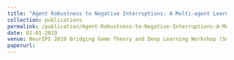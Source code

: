 ```yaml
---
title: "Agent Robustness to Negative Interruptions: A Multi-agent Learning Approach"
collection: publications
permalink: /publication/Agent-Robustness-to-Negative-Interruptions-A-Multi-agent-Learning-Approach
date: 01-01-2019
venue: NeurIPS 2019 Bridging Game Theory and Deep Learning Workshop (Smooth Games Optimization and Machine Learning Series)
paperurl: 
---
```


